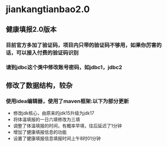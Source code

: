# jiankangtianbao2.0
<h2>健康填报2.0版本</h2>
<h3>目前官方多加了验证码，项目内只带的验证码不够用，如果你厉害的话，可以接入付费的验证码识别</h2>
<h3>请到jdbc这个类中修改账号密码，如jdbc1，jdbc2</h3>
<h2>修改了数据结构，较杂</h2>
<h3>使用idea编辑器，使用了maven框架:以下为部分更新</h3>
<ul>
  <li>修改jdk核心，由原来的jdk15升级为jdk17</li>
  <li>将体温填报的一日六填修改为三填</li>
  <li>调整了体温填报的时间，有概率早填，往后延迟了1分钟</li>
  <li>增加了健康填报信息的功能</li>
  <li>设置了健康填报信息填报时间上午8时01分钟</li>
</ul>
 
